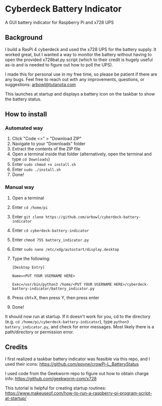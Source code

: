 # Cyberdeck Battery Indicator
A GUI battery indicator for Raspberry Pi and x728 UPS

## Background
I build a RasPi 4 cyberdeck and used the x728 UPS for the battery supply. It worked great, but I wanted a way to monitor the battery without having to open the provided x728bat.py script (which to their credit is hugely useful as-is and is needed to figure out how to poll the UPS).

I made this for personal use in my free time, so please be patient if there are any bugs. Feel free to reach out with any improvements, questions, or suggestions: arbowl@tutanota.com

This launches at startup and displays a battery icon on the taskbar to show the battery status. 

## How to install
### Automated way
1. Click "Code <>" > "Download ZIP"
2. Navigate to your "Downloads" folder
3. Extract the contents of the ZIP file
4. Open a terminal inside that folder (alternatively, open the terminal and type `cd Downloads`)
5. Enter `sudo chmod +x install.sh`
6. Enter `sudo ./install.sh`
7. Done!

### Manual way
1. Open a terminal
2. Enter `cd /home/pi`
3. Enter `git clone https://github.com/arbowl/cyberdeck-battery-indicator`
4. Enter `cd cyberdeck-battery-indicator`
5. Enter `chmod 755 battery_indicator.py`
6. Enter `sudo nano /etc/xdg/autostart/display.desktop`
7. Type the following:

       [Desktop Entry]
       
       Name=<PUT YOUR USERNAME HERE>
       
       Exec=/usr/bin/python3 /home/<PUT YOUR USERNAME HERE>/cyberdeck-battery-indicator/battery_indicator.py
       
8. Press ctrl+X, then press Y, then press enter
9. Done!

It should now run at startup. If it doesn't work for you, cd to the directory (e.g. `cd /home/pi/cyberdeck-battery-indicator`), type `python3 battery_indicator.py`, and check for error messages. Most likely there is a path/directory or permission error.

## Credits
I first realized a taskbar battery indicator was feasible via this repo, and I used their icons: https://github.com/ppyne/crowPi-L_BatteryStatus

I used code from the Geekworm repo to figure out how to obtain charge info: https://github.com/geekworm-com/x728

This tutorial is helpful for creating startup routines: https://www.makeuseof.com/how-to-run-a-raspberry-pi-program-script-at-startup/
